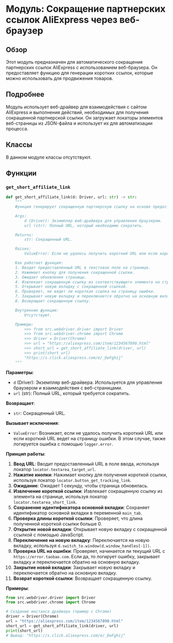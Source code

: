 # Модуль: Сокращение партнерских ссылок AliExpress через веб-браузер

## Обзор

Этот модуль предназначен для автоматического сокращения партнерских ссылок AliExpress с использованием веб-браузера. Он предоставляет функцию для генерации коротких ссылок, которые можно использовать для продвижения товаров.

## Подробнее

Модуль использует веб-драйвер для взаимодействия с сайтом AliExpress и выполнения действий, необходимых для получения сокращенной партнерской ссылки. Он загружает локаторы элементов веб-страницы из JSON-файла и использует их для автоматизации процесса.

## Классы

В данном модуле классы отсутствуют.

## Функции

### `get_short_affiliate_link`

```python
def get_short_affiliate_link(d: Driver, url: str) -> str:
    """
    Функция генерирует сокращенную партнерскую ссылку на основе предоставленного URL.

    Args:
        d (Driver): Экземпляр веб-драйвера для управления браузером.
        url (str): Полный URL, который необходимо сократить.

    Returns:
        str: Сокращенный URL.

    Raises:
        ValueError: Если не удалось получить короткий URL или если короткий URL ведет на страницу ошибки.

    Как работает функция:
    1. Вводит предоставленный URL в текстовое поле на странице.
    2. Нажимает кнопку для получения сокращенной ссылки.
    3. Ожидает обновления страницы.
    4. Извлекает сокращенную ссылку из соответствующего элемента на странице.
    5. Открывает новую вкладку с сокращенной ссылкой.
    6. Проверяет, не ведет ли короткая ссылка на страницу ошибки.
    7. Закрывает новую вкладку и переключается обратно на основную вкладку.
    8. Возвращает сокращенную ссылку.

    Внутренние функции:
        Отсутствуют.

    Примеры:
        >>> from src.webdriver.driver import Driver
        >>> from src.webdriver.chrome import Chrome
        >>> driver = Driver(Chrome)
        >>> url = "https://aliexpress.com/item/1234567890.html"
        >>> short_url = get_short_affiliate_link(driver, url)
        >>> print(short_url)
        "https://s.click.aliexpress.com/e/_DeFghij"
    """
```

**Параметры**:

-   `d` (Driver): Экземпляр веб-драйвера. Используется для управления браузером и взаимодействия с веб-страницами.
-   `url` (str): Полный URL, который требуется сократить.

**Возвращает**:

-   `str`: Сокращенный URL.

**Вызывает исключения**:

-   `ValueError`: Возникает, если не удалось получить короткий URL или если короткий URL ведет на страницу ошибки. В этом случае, также логируется ошибка с помощью `logger.error`.

**Принцип работы**:

1.  **Ввод URL**: Вводит предоставленный URL в поле ввода, используя локатор `locator.textarea_target_url`.
2.  **Нажатие кнопки**: Нажимает кнопку для получения короткой ссылки, используя локатор `locator.button_get_tracking_link`.
3.  **Ожидание**: Ожидает 1 секунду, чтобы страница обновилась.
4.  **Извлечение короткой ссылки**: Извлекает сокращенную ссылку из элемента на странице, используя локатор `locator.textarea_short_link`.
5.  **Сохранение идентификатора основной вкладки**: Сохраняет идентификатор основной вкладки в переменной `main_tab`.
6.  **Проверка длины короткой ссылки**: Проверяет, что длина полученной короткой ссылки больше 0.
7.  **Открытие новой вкладки**: Открывает новую вкладку с сокращенной ссылкой с помощью JavaScript.
8.  **Переключение на новую вкладку**: Переключается на новую вкладку, используя `d.switch_to.window(d.window_handles[-1])`.
9.  **Проверка URL на ошибки**: Проверяет, начинается ли текущий URL с `https://error.taobao.com`. Если да, то логирует ошибку, закрывает вкладку и переключается обратно на основную вкладку.
10. **Закрытие новой вкладки**: Закрывает новую вкладку и переключается обратно на основную вкладку.
11. **Возврат короткой ссылки**: Возвращает сокращенную ссылку.

**Примеры**:

```python
from src.webdriver.driver import Driver
from src.webdriver.chrome import Chrome

# Создание инстанса драйвера (пример с Chrome)
driver = Driver(Chrome)
url = "https://aliexpress.com/item/1234567890.html"
short_url = get_short_affiliate_link(driver, url)
print(short_url)
# Вывод: "https://s.click.aliexpress.com/e/_DeFghij"